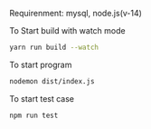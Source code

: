 Requirenment: mysql, node.js(v-14)

To Start build with watch mode

```bash
yarn run build --watch
```

To start program

```bash
nodemon dist/index.js
```

To start test case

```bash
npm run test
```
